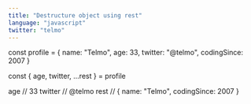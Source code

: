 ```yaml
---
title: "Destructure object using rest"
language: "javascript"
twitter: "telmo"
---
```


const profile = {
  name: "Telmo",
  age: 33,
  twitter: "@telmo",
  codingSince: 2007
}

const { age, twitter, ...rest } = profile

age // 33
twitter // @telmo
rest // { name: "Telmo", codingSince: 2007 }

